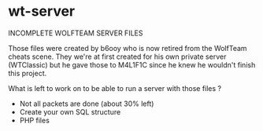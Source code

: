 # wt-server
INCOMPLETE WOLFTEAM SERVER FILES

Those files were created by b6ooy who is now retired from the WolfTeam cheats scene.
They we're at first created for his own private server (WTClassic) but he gave those to M4L1F1C since he knew he wouldn't finish this project.

What is left to work on to be able to run a server with those files ?
- Not all packets are done (about 30% left)
- Create your own SQL structure
- PHP files
